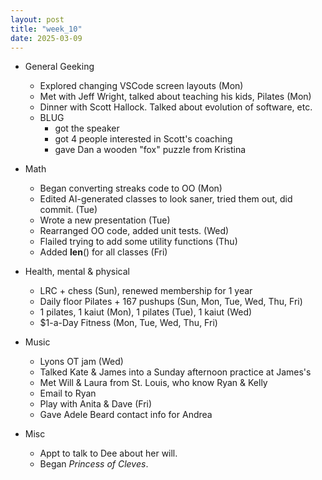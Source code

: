 ```yaml
---
layout: post
title: "week_10"
date: 2025-03-09
---
```


* General Geeking
    - Explored changing VSCode screen layouts (Mon)
    - Met with Jeff Wright, talked about teaching his kids, Pilates (Mon)
    - Dinner with Scott Hallock. Talked about evolution of software, etc.
    - BLUG
        - got the speaker
        - got 4 people interested in Scott's coaching
        - gave Dan a wooden "fox" puzzle from Kristina

* Math
    - Began converting streaks code to OO (Mon)
    - Edited AI-generated classes to look saner, tried them out, did commit. (Tue)
    - Wrote a new presentation (Tue)
    - Rearranged OO code, added unit tests. (Wed)
    - Flailed trying to add some utility functions (Thu)
    - Added __len__() for all classes (Fri)

* Health, mental & physical
    - LRC + chess (Sun), renewed membership for 1 year
    - Daily floor Pilates + 167 pushups (Sun, Mon, Tue, Wed, Thu, Fri)
    - 1 pilates, 1 kaiut (Mon), 1 pilates (Tue), 1 kaiut (Wed)
    - $1-a-Day Fitness (Mon, Tue, Wed, Thu, Fri)

* Music
    - Lyons OT jam (Wed)
    - Talked Kate & James into a Sunday afternoon practice at James's
    - Met Will & Laura from St. Louis, who know Ryan & Kelly
    - Email to Ryan
    - Play with Anita & Dave (Fri)
    - Gave Adele Beard contact info for Andrea

* Misc
    - Appt to talk to Dee about her will.
    - Began *Princess of Cleves*.
